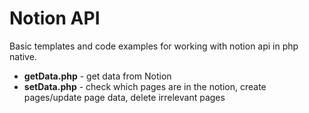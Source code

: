 # Notion API
Basic templates and code examples for working with notion api in php native.

* **getData.php** - get data from Notion
* **setData.php** - check which pages are in the notion, create pages/update page data, delete irrelevant pages